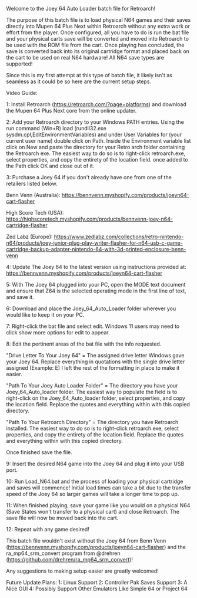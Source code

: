 Welcome to the Joey 64 Auto Loader batch file for Retroarch!

The purpose of this batch file is to load physical N64 games and their saves directly into Mupen 64 Plus Next within Retroarch without any extra work or effort from the player. Once configured, all you have to do is run the bat file and your physical carts save will be converted and moved into Retroarch to be used with the ROM file from the cart. Once playing has concluded, the save is converted back into its original cartridge format and placed back on the cart to be used on real N64 hardware! All N64 save types are supported!

Since this is my first attempt at this type of batch file, it likely isn't as seamless as it could be so here are the current setup steps.

Video Guide:

1: Install Retroarch (https://retroarch.com/?page=platforms) and download the Mupen 64 Plus Next core from the online updater.

2: Add your Retroarch directory to your Windows PATH entries. Using the run command (Win+R) load (rundll32.exe sysdm.cpl,EditEnvironmentVariables) and under User Variables for (your current user name) double click on Path. Inside the Environment variable list click on New and paste the directory for your Retro arch folder containing the Retroarch exe. The easiest way to do so is to right-click retroarch.exe, select properties, and copy the entirety of the location field. once added to the Path click OK and close out of it.

3: Purchase a Joey 64 if you don't already have one from one of the retailers listed below.

Benn Venn (Australia): https://bennvenn.myshopify.com/products/joeyn64-cart-flasher

High Score Tech (USA): https://highscoretech.myshopify.com/products/bennvenn-joey-n64-cartridge-flasher

Zed Labz (Europe): https://www.zedlabz.com/collections/retro-nintendo-n64/products/joey-junior-plug-play-writer-flasher-for-n64-usb-c-game-cartridge-backup-adapter-nintendo-64-with-3d-printed-enclosure-benn-venn

4: Update The Joey 64 to the latest version using instructions provided at: https://bennvenn.myshopify.com/products/joeyn64-cart-flasher

5: With The Joey 64 plugged into your PC, open the MODE text document and ensure that Z64 is the selected operating mode in the first line of text, and save it.

6: Download and place the Joey_64_Auto_Loader folder wherever you would like to keep it on your PC.

7: Right-click the bat file and select edit. Windows 11 users may need to click show more options for edit to appear.

8: Edit the pertinent areas of the bat file with the info requested.

"Drive Letter To Your Joey 64" = The assigned drive letter Windows gave your Joey 64. Replace everything in quotations with the single drive letter assigned (Example: E) I left the rest of the formatting in place to make it easier.

"Path To Your Joey Auto Loader Folder" = The directory you have your Joey_64_Auto_loader folder. The easiest way to populate the field is to right-click on the Joey_64_Auto_loader folder, select properties, and copy the location field. Replace the quotes and everything within with this copied directory.

"Path To Your Retroarch Directory" = The directory you have Retroarch installed. The easiest way to do so is to right-click retroarch.exe, select properties, and copy the entirety of the location field. Replace the quotes and everything within with this copied directory.

Once finished save the file.

9: Insert the desired N64 game into the Joey 64 and plug it into your USB port. 

10: Run Load_N64.bat and the process of loading your physical cartridge and saves will commence!
Initial load times can take a bit due to the transfer speed of the Joey 64 so larger games will take a longer time to pop up.

11: When finished playing, save your game like you would on a physical N64 (Save States won't transfer to a physical cart) and close Retroarch. The save file will now be moved back into the cart.

12: Repeat with any game desired!

This batch file wouldn't exist without the Joey 64 from Benn Venn (https://bennvenn.myshopify.com/products/joeyn64-cart-flasher) and the ra_mp64_srm_convert program from @drehren (https://github.com/drehren/ra_mp64_srm_convert)!

Any suggestions to making setup easier are greatly welcomed!

Future Update Plans:
1: Linux Support
2: Controller Pak Saves Support
3: A Nice GUI
4: Possibly Support Other Emulators Like Simple 64 or Project 64
